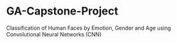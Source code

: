 # GA-Capstone-Project
Classification of Human Faces by Emotion, Gender and Age using Convolutional Neural Networks (CNN)
